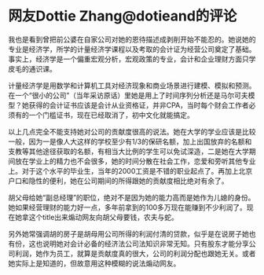 网友Dottie Zhang@dotieand的评论
===
我也是看到曾把前公婆在自家公司对她的恩待描述成剥削开始不能忍的。她说她的专业是经济学，所学的计量经济学课程以及考取的会计证为经营公司奠定了基础。事实上，经济学是一个偏重宏观分析，宏观政策的专业，会计和企业理财方面只学皮毛的通识课。<br>

计量经济学是用数学和计算机工具对经济现象和商业场景进行建模、模拟和预测。在一个“很小的公司”（当年采访原话）里她是用上了时间序列分析还是马尔可夫模型？她获得的会计证书应该是会计从业资格证，并非CPA，当时每个财会工作者必须有的一个门槛证书，现在已经取消了，初中文化就能搞定。<br>

以上几点完全不能支持她对公司的贡献度很高的说法。她在大学的学业应该是比较一般，因为一是像人大这样的学校至少有1/3的保研名额，加上出国放弃的名额和支教等其他途径获取的名额，有相当大比例的学生可以免试深造，二是她在大学期间放在学业上的精力也不会很多，她的时间分散在社会工作，恋爱和旁听其他专业上。对于这个水平的毕业生，当年的2000工资是不错的职业起点了。再加上北京户口和隐性的便利，她在公司期间的所得跟她的贡献度相比绝对有余了。<br>

胡父母给她“副总经理”的职位，绝对不是因为她的能力高而是她作为儿媳的身份。她如果经营理财的能力好一点，多年前拿到的100多万现在能赚到不少利润了。现在她拿这个title出来煽动网友向胡父母要钱，农夫与蛇。<br>

另外她常强调胡的房子是胡母用公司所得的利润付清的贷款，似乎是在说房子她也有份，这也说明她对会计必备的经济法公司法知识非常无知。只有股东才能分享公司利润，她作为员工，就算是贡献度真的很大，公司的利润分配也跟她无关。或者她实际上是知道的，但故意用这种模糊的说法煽动网友。<br>
